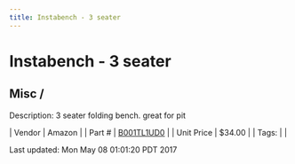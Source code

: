 ```yaml
---
title: Instabench - 3 seater
---
```


# Instabench - 3 seater
## Misc / 
Description: 	3 seater folding bench. great for pit 

| Vendor | Amazon | 
| Part # | [B001TL1UD0](http://www.amazon.com/Insta-Bench-IBC3-Classic-3-Seater-Bench/dp/B001TL1UD0) | 
| Unit Price | $34.00 | 
| Tags: |  | 

Last updated: Mon May 08 01:01:20 PDT 2017